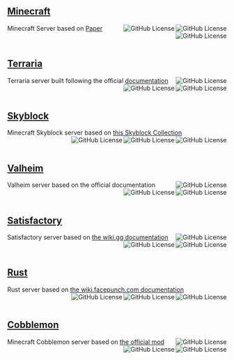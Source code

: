 ## [Minecraft](https://github.com/delath/containers-hub/tree/main/minecraft)

<div>
    <p>
      Minecraft Server based on 
      <a href="https://github.com/PaperMC/Paper">
        Paper
      </a>
      <img align="right" alt="GitHub License" src="https://img.shields.io/docker/image-size/delath/minecraft">
      <img align="right" alt="GitHub License" src="https://img.shields.io/docker/stars/delath/minecraft">
      <img align="right" alt="GitHub License" src="https://img.shields.io/docker/pulls/delath/minecraft">
    </p>
</div>
<br>

## [Terraria](https://github.com/delath/containers-hub/tree/main/terraria)

<div>
    <p>
      Terraria server built following the official 
      <a href="https://terraria.wiki.gg/wiki/Server">
        documentation
      </a>
      <img align="right" alt="GitHub License" src="https://img.shields.io/docker/image-size/delath/terraria">
      <img align="right" alt="GitHub License" src="https://img.shields.io/docker/stars/delath/terraria">
      <img align="right" alt="GitHub License" src="https://img.shields.io/docker/pulls/delath/terraria">
    </p>
</div>
<br>

## [Skyblock](https://github.com/delath/containers-hub/tree/main/skyblock)

<div>
    <p>
      Minecraft Skyblock server based on  
      <a href="https://github.com/BluePsychoRanger/SkyBlock_Collection">
        this Skyblock Collection
      </a>
      <img align="right" alt="GitHub License" src="https://img.shields.io/docker/image-size/delath/skyblock">
      <img align="right" alt="GitHub License" src="https://img.shields.io/docker/stars/delath/skyblock">
      <img align="right" alt="GitHub License" src="https://img.shields.io/docker/pulls/delath/skyblock">
    </p>
</div>
<br>

## [Valheim](https://github.com/delath/containers-hub/tree/main/valheim)

<div>
    <p>
      Valheim server based on the official documentation
      <img align="right" alt="GitHub License" src="https://img.shields.io/docker/image-size/delath/valheim">
      <img align="right" alt="GitHub License" src="https://img.shields.io/docker/stars/delath/valheim">
      <img align="right" alt="GitHub License" src="https://img.shields.io/docker/pulls/delath/valheim">
    </p>
</div>
<br>

## [Satisfactory](https://github.com/delath/containers-hub/tree/main/satisfactory)

<div>
    <p>
      Satisfactory server based on 
      <a href="https://satisfactory.wiki.gg/wiki/Dedicated_servers">
        the wiki.gg documentation
      </a>
      <img align="right" alt="GitHub License" src="https://img.shields.io/docker/image-size/delath/satisfactory">
      <img align="right" alt="GitHub License" src="https://img.shields.io/docker/stars/delath/satisfactory">
      <img align="right" alt="GitHub License" src="https://img.shields.io/docker/pulls/delath/satisfactory">
    </p>
</div>
<br>

## [Rust](https://github.com/delath/containers-hub/tree/main/rust)

<div>
    <p>
      Rust server based on 
      <a href="https://wiki.facepunch.com/rust/Creating-a-server">
        the wiki.facepunch.com documentation
      </a>
      <img align="right" alt="GitHub License" src="https://img.shields.io/docker/image-size/delath/rust">
      <img align="right" alt="GitHub License" src="https://img.shields.io/docker/stars/delath/rust">
      <img align="right" alt="GitHub License" src="https://img.shields.io/docker/pulls/delath/rust">
    </p>
</div>
<br>

## [Cobblemon](https://github.com/delath/containers-hub/tree/main/cobblemon)

<div>
    <p>
      Minecraft Cobblemon server based on 
      <a href="https://modrinth.com/mod/cobblemon">
        the official mod
      </a>
      <img align="right" alt="GitHub License" src="https://img.shields.io/docker/image-size/delath/cobblemon">
      <img align="right" alt="GitHub License" src="https://img.shields.io/docker/stars/delath/cobblemon">
      <img align="right" alt="GitHub License" src="https://img.shields.io/docker/pulls/delath/cobblemon">
    </p>
</div>
<br>
